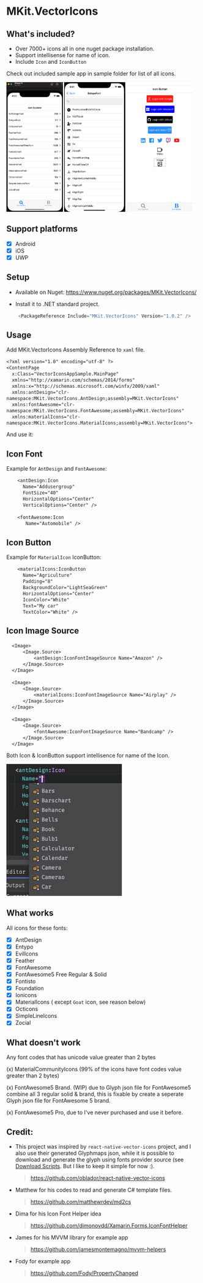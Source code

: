 # MKit.VectorIcons

## What's included?

* Over 7000+ icons all in one nuget package installation.
* Support intellisense for name of icon.
* Include `Icon` and `IconButton`

Check out included sample app in sample folder for list of all icons.

<img src="./img/IconExplorer.png" alt="image-20210927200014902" style="zoom: 33%;" />

<img src="./img/IconList.png" alt="Icon List" style="zoom:33%;" />

<img src="./img/IconButton.png" alt="Icon Button" style="zoom:33%;" />



## Support platforms

- [x] Android
- [x] iOS
- [x] UWP

## Setup

* Available on Nuget: https://www.nuget.org/packages/MKit.VectorIcons/

* Install it to .NET standard project.

  ```csharp
   <PackageReference Include="MKit.VectorIcons" Version="1.0.2" />
  ```

## Usage

Add MKit.VectorIcons Assembly Reference to `xaml` file.

```xaml
<?xml version="1.0" encoding="utf-8" ?>
<ContentPage
  x:Class="VectorIconsAppSample.MainPage"
  xmlns="http://xamarin.com/schemas/2014/forms"
  xmlns:x="http://schemas.microsoft.com/winfx/2009/xaml"
  xmlns:antDesign="clr-namespace:MKit.VectorIcons.AntDesign;assembly=MKit.VectorIcons"
  xmlns:fontAwesome="clr-namespace:MKit.VectorIcons.FontAwesome;assembly=MKit.VectorIcons"
  xmlns:materialIcons="clr-namespace:MKit.VectorIcons.MaterialIcons;assembly=MKit.VectorIcons">
```

And use it:

## Icon Font
Example for `AntDesign` and `FontAwesome`:

```xaml
    <antDesign:Icon
      Name="Addusergroup"
      FontSize="40"
      HorizontalOptions="Center"
      VerticalOptions="Center" />

    <fontAwesome:Icon 
       Name="Automobile" />
```

## Icon Button

Example for `MaterialIcon` IconButton:

```xaml
    <materialIcons:IconButton
      Name="Agriculture"
      Padding="8"
      BackgroundColor="LightSeaGreen"
      HorizontalOptions="Center"
      IconColor="White"
      Text="My car"
      TextColor="White" />
```

## Icon Image Source
```xaml
  <Image>
      <Image.Source>
          <antDesign:IconFontImageSource Name="Amazon" />
      </Image.Source>
  </Image>

  <Image>
      <Image.Source>
          <materialIcons:IconFontImageSource Name="Airplay" />
      </Image.Source>
  </Image>
  
  <Image>
      <Image.Source>
          <fontAwesome:IconFontImageSource Name="Bandcamp" />
      </Image.Source>
  </Image>
```


Both Icon & IconButton support intellisence for name of the Icon. 

<img src="./img/IconNameIntellisense.png" alt="Icon Name intellisense" style="zoom:50%;" />



## What works

All icons for these fonts:

- [x] AntDesign
- [x] Entypo
- [x] EvilIcons
- [x] Feather
- [x] FontAwesome
- [x] FontAwesome5 Free Regular & Solid
- [x] Fontisto
- [x] Foundation
- [x] Ionicons
- [x] MaterialIcons ( except `Goat` icon, see reason below)
- [x] Octicons
- [x] SimpleLineIcons
- [x] Zocial

## What doesn't work

Any font codes that has unicode value greater than 2 bytes

(x)  MaterialCommunityIcons  (99% of the icons have font codes value greater than 2 bytes)

(x)  FontAwesome5 Brand. (WIP) due to Glyph json file for FontAwesome5 combine all 3 regular solid & brand, this is fixable by create a seperate Glyph json file for FontAwesome 5 brand. 

(x)  FontAwesome5 Pro, due to I've never purchased and use it before. 



## Credit:

* This project was inspired by `react-native-vector-icons` project, and I also use their generated Glyphmaps json, while it is possible to download and generate the glyph using fonts provider source (see [Download Scripts](https://github.com/oblador/react-native-vector-icons/tree/master/scripts). But I like to keep it simple for now :).

  > https://github.com/oblador/react-native-vector-icons

* Matthew for his codes to read and generate C# template files.

  > https://github.com/matthewrdev/md2cs

* Dima for his Icon Font Helper idea

  > https://github.com/dimonovdd/Xamarin.Forms.IconFontHelper

* James for his MVVM library for example app

  > https://github.com/jamesmontemagno/mvvm-helpers

* Fody for example app

  > https://github.com/Fody/PropertyChanged

